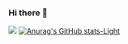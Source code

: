 ### Hi there 👋
![](https://komarev.com/ghpvc/?username=harindujayakody&color=brightgreen)
[![Anurag's GitHub stats-Light](https://github-readme-stats.vercel.app/api?username=harindujayakody&show_icons=true&theme=default#gh-light-mode-only)](https://github.com/anuraghazra/github-readme-stats#gh-light-mode-only)

<!--
**harindujayakody/harindujayakody** is a ✨ _special_ ✨ repository because its `README.md` (this file) appears on your GitHub profile.

Here are some ideas to get you started:

- 🔭 I’m currently working on ...
- 🌱 I’m currently learning ...
- 👯 I’m looking to collaborate on ...
- 🤔 I’m looking for help with ...
- 💬 Ask me about ...
- 📫 How to reach me: ...
- 😄 Pronouns: ...
- ⚡ Fun fact: ...


